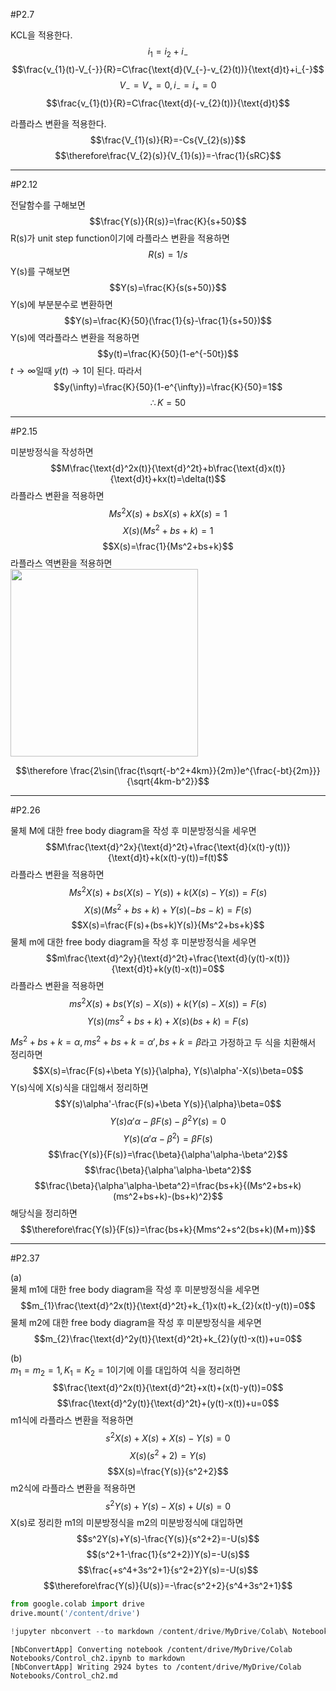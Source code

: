 #P2.7

KCL을 적용한다.
$$i_{1}=i_{2}+i_{-}$$
$$\frac{v_{1}(t)-V_{-}}{R}=C\frac{\text{d}(V_{-}-v_{2}(t))}{\text{d}t}+i_{-}$$
$$V_{-}=V_{+}=0, i_{-}=i_{+}=0$$
$$\frac{v_{1}(t)}{R}=C\frac{\text{d}(-v_{2}(t))}{\text{d}t}$$


라플라스 변환을 적용한다.
$$\frac{V_{1}(s)}{R}=-Cs{V_{2}(s)}$$
$$\therefore\frac{V_{2}(s)}{V_{1}(s)}=-\frac{1}{sRC}$$


---
#P2.12

전달함수를 구해보면
$$\frac{Y(s)}{R(s)}=\frac{K}{s+50}$$
R(s)가 unit step function이기에 라플라스 변환을 적용하면
$$R(s)=1/s$$
Y(s)를 구해보면
$$Y(s)=\frac{K}{s(s+50)}$$
Y(s)에 부분분수로 변환하면
$$Y(s)=\frac{K}{50}(\frac{1}{s}-\frac{1}{s+50})$$
Y(s)에 역라플라스 변환을 적용하면
$$y(t)=\frac{K}{50}(1-e^{-50t})$$
$t\rightarrow\infty$일때 $y(t)\rightarrow1$이 된다. 따라서
$$y(\infty)=\frac{K}{50}(1-e^{\infty})=\frac{K}{50}=1$$
$$\therefore K=50$$


---
#P2.15

미분방정식을 작성하면
$$M\frac{\text{d}^2x(t)}{\text{d}^2t}+b\frac{\text{d}x(t)}{\text{d}t}+kx(t)=\delta(t)$$
라플라스 변환을 적용하면
$$Ms^2X(s)+bsX(s)+kX(s)=1$$
$$X(s)(Ms^2+bs+k)=1$$
$$X(s)=\frac{1}{Ms^2+bs+k}$$
라플라스 역변환을 적용하면  
<img src = "https://drive.google.com/uc?id=1axQftd0zmlrIE4LbvblE-xFJ_EPIzitg" height="300" width="300">

$$\therefore \frac{2\sin(\frac{t\sqrt{-b^2+4km}}{2m})e^{\frac{-bt}{2m}}}{\sqrt{4km-b^2}}$$


---
#P2.26

물체 M에 대한 free body diagram을 작성 후 미분방정식을 세우면
$$M\frac{\text{d}^2x}{\text{d}^2t}+\frac{\text{d}(x(t)-y(t))}{\text{d}t}+k(x(t)-y(t))=f(t)$$
라플라스 변환을 적용하면
$$Ms^2X(s)+bs(X(s)-Y(s))+k(X(s)-Y(s))=F(s)$$
$$X(s)(Ms^2+bs+k)+Y(s)(-bs-k)=F(s)$$
$$X(s)=\frac{F(s)+(bs+k)Y(s)}{Ms^2+bs+k}$$
물체 m에 대한 free body diagram을 작성 후 미분방정식을 세우면
$$m\frac{\text{d}^2y}{\text{d}^2t}+\frac{\text{d}(y(t)-x(t))}{\text{d}t}+k(y(t)-x(t))=0$$
라플라스 변환을 적용하면
$$ms^2X(s)+bs(Y(s)-X(s))+k(Y(s)-X(s))=F(s)$$
$$Y(s)(ms^2+bs+k)+X(s)(bs+k)=F(s)$$

$Ms^2+bs+k=\alpha, ms^2+bs+k=\alpha', bs+k=\beta$라고 가정하고 두 식을 치환해서 정리하면
$$X(s)=\frac{F(s)+\beta Y(s)}{\alpha}, Y(s)\alpha'-X(s)\beta=0$$
Y(s)식에 X(s)식을 대입해서 정리하면
$$Y(s)\alpha'-\frac{F(s)+\beta Y(s)}{\alpha}\beta=0$$
$$Y(s)\alpha'\alpha-\beta F(s)-\beta^2 Y(s)=0$$
$$Y(s)(\alpha'\alpha-\beta^2)=\beta F(s)$$
$$\frac{Y(s)}{F(s)}=\frac{\beta}{\alpha'\alpha-\beta^2}$$
$$\frac{\beta}{\alpha'\alpha-\beta^2}$$
$$\frac{\beta}{\alpha'\alpha-\beta^2}=\frac{bs+k}{(Ms^2+bs+k)(ms^2+bs+k)-(bs+k)^2}$$
해당식을 정리하면
$$\therefore\frac{Y(s)}{F(s)}=\frac{bs+k}{Mms^2+s^2(bs+k)(M+m)}$$


---
#P2.37

(a)  
물체 m1에 대한 free body diagram을 작성 후 미분방정식을 세우면
$$m_{1}\frac{\text{d}^2x(t)}{\text{d}^2t}+k_{1}x(t)+k_{2}(x(t)-y(t))=0$$
물체 m2에 대한 free body diagram을 작성 후 미분방정식을 세우면
$$m_{2}\frac{\text{d}^2y(t)}{\text{d}^2t}+k_{2}(y(t)-x(t))+u=0$$

(b)  
$m_{1}=m_{2}=1, K_{1}=K_{2}=1$이기에 이를 대입하여 식을 정리하면
$$\frac{\text{d}^2x(t)}{\text{d}^2t}+x(t)+(x(t)-y(t))=0$$
$$\frac{\text{d}^2y(t)}{\text{d}^2t}+(y(t)-x(t))+u=0$$
m1식에 라플라스 변환을 적용하면
$$s^2X(s)+X(s)+X(s)-Y(s)=0$$
$$X(s)(s^2+2)=Y(s)$$
$$X(s)=\frac{Y(s)}{s^2+2}$$
m2식에 라플라스 변환을 적용하면
$$s^2Y(s)+Y(s)-X(s)+U(s)=0$$
X(s)로 정리한 m1의 미분방정식을 m2의 미분방정식에 대입하면
$$s^2Y(s)+Y(s)-\frac{Y(s)}{s^2+2}=-U(s)$$
$$(s^2+1-\frac{1}{s^2+2})Y(s)=-U(s)$$
$$\frac{+s^4+3s^2+1}{s^2+2}Y(s)=-U(s)$$
$$\therefore\frac{Y(s)}{U(s)}=-\frac{s^2+2}{s^4+3s^2+1}$$






```python
from google.colab import drive
drive.mount('/content/drive')
```


```python
!jupyter nbconvert --to markdown /content/drive/MyDrive/Colab\ Notebooks/Control_ch2.ipynb
```

    [NbConvertApp] Converting notebook /content/drive/MyDrive/Colab Notebooks/Control_ch2.ipynb to markdown
    [NbConvertApp] Writing 2924 bytes to /content/drive/MyDrive/Colab Notebooks/Control_ch2.md



